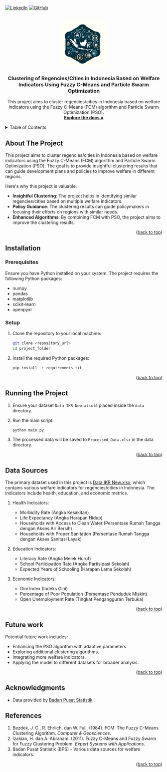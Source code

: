 <a name="readme-top"></a>

[![LinkedIn][linkedin-shield]][linkedin-url]
[![GitHub][github-shield]][github-url]

<!-- PROJECT LOGO -->
<br />
<div align="center">
  <a href="https://github.com/wicklyg/fcm-pso">
    <img src="img/img.webp" alt="Logo" width="150" height="150">
  </a>
  
  <h3 align="center">Clustering of Regencies/Cities in Indonesia Based on Welfare Indicators Using Fuzzy C-Means and Particle Swarm Optimization</h3>

  <p align="center">
    This project aims to cluster regencies/cities in Indonesia based on welfare indicators using the Fuzzy C-Means (FCM) algorithm and Particle Swarm Optimization (PSO).
    <br />
    <a href="https://github.com/wicklyg/fcm-pso"><strong>Explore the docs »</strong></a>
  </p>
</div>

<!-- TABLE OF CONTENTS -->
<details>
  <summary>Table of Contents</summary>
  <ol>
    <li>
      <a href="#about-the-project">About The Project</a>
    <li>
      <a href="#installation">Installation</a>
      <ul>
        <li><a href="#prerequisites">Prerequisites</a></li>
        <li><a href="#setup">Setup</a></li>
      </ul>
    </li>
    <li><a href="#running-the-project">Running the Project</a></li>
    <li><a href="#data-sources">Data Sources</a></li>
    <li><a href="#futures-work">Futures Work</a></li>
    <li><a href="#acknowledgments">Acknowledgments</a></li>
    <li><a href="#references">References</a></li>
  </ol>
</details>

<!-- ABOUT THE PROJECT -->

## About The Project

This project aims to cluster regencies/cities in Indonesia based on welfare indicators using the Fuzzy C-Means (FCM) algorithm and Particle Swarm Optimization (PSO). The goal is to provide insightful clustering results that can guide development plans and policies to improve welfare in different regions.

Here's why this project is valuable:

- **Insightful Clustering**: The project helps in identifying similar regencies/cities based on multiple welfare indicators.
- **Policy Guidance**: The clustering results can guide policymakers in focusing their efforts on regions with similar needs.
- **Enhanced Algorithms**: By combining FCM with PSO, the project aims to improve the clustering results.
<p align="right">(<a href="#readme-top">back to top</a>)</p>

## Installation

### Prerequisites

Ensure you have Python installed on your system. The project requires the following Python packages:

- numpy
- pandas
- matplotlib
- scikit-learn
- openpyxl

### Setup

1. Clone the repository to your local machine:
   ```bash
   git clone <repository_url>
   cd project_folder
   ```
2. Install the required Python packages:
   ```bash
   pip install -r requirements.txt
   ```

<p align="right">(<a href="#readme-top">back to top</a>)</p>

## Running the Project

1. Ensure your dataset `Data IKR New.xlsx` is placed inside the `data` directory.
2. Run the main script:

   ```bash
   python main.py

   ```

3. The processed data will be saved to `Processed_Data.xlsx` in the data directory.

<p align="right">(<a href="#readme-top">back to top</a>)</p>

## Data Sources

The primary dataset used in this project is [Data IKR New.xlsx](https://github.com/gubuktani/ml-models/edit/main/README.md), which contains various welfare indicators for regencies/cities in Indonesia. The indicators include health, education, and economic metrics.

1. Health Indicators:
   - Morbidity Rate (Angka Kesakitan)
   - Life Expectancy (Angka Harapan Hidup)
   - Households with Access to Clean Water (Persentase Rumah Tangga dengan Akses Air Bersih)
   - Households with Proper Sanitation (Persentase Rumah Tangga dengan Akses Sanitasi Layak)
2. Education Indicators:

   - Literacy Rate (Angka Melek Huruf)
   - School Participation Rate (Angka Partisipasi Sekolah)
   - Expected Years of Schooling (Harapan Lama Sekolah)

3. Economic Indicators:
   - Gini Index (Indeks Gini)
   - Percentage of Poor Population (Persentase Penduduk Miskin)
   - Open Unemployment Rate (Tingkat Pengangguran Terbuka)

<p align="right">(<a href="#readme-top">back to top</a>)</p>

## Future work

Potential future work includes:

- Enhancing the PSO algorithm with adaptive parameters.
- Exploring additional clustering algorithms.
- Integrating more welfare indicators.
- Applying the model to different datasets for broader analysis.

<p align="right">(<a href="#readme-top">back to top</a>)</p>

## Acknowledgments

- Data provided by [Badan Pusat Statistik](https://www.bps.go.id/id).

## References

1. Bezdek, J. C., R. Ehrlich, dan W. Full. (1984). FCM: The Fuzzy C-Means Clustering Algorithm. _Computer & Geosciences_.
2. Izakian, H. dan A. Abraham. (2011). Fuzzy C-Means and Fuzzy Swarm for Fuzzy Clustering Problem. _Expert Systems with Applications_.
3. Badan Pusat Statistik (BPS) - Various data sources for welfare indicators.

<p align="right">(<a href="#readme-top">back to top</a>)</p>

[linkedin-shield]: https://img.shields.io/badge/-LinkedIn-black.svg?style=for-the-badge&logo=linkedin&colorB=555
[linkedin-url]: https://www.linkedin.com/in/wicklygusthvi
[github-shield]: https://img.shields.io/badge/GitHub-100000?style=for-the-badge&logo=github&logoColor=white
[github-url]: https://github.com/wicklyg
